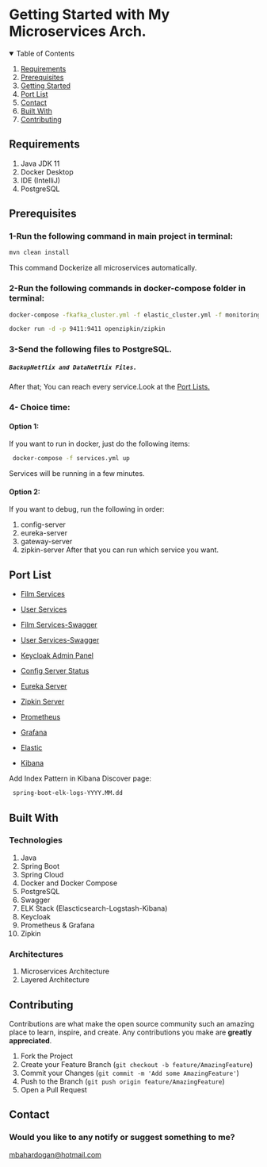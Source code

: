 # Getting Started with My Microservices Arch.

<details open="open">
  <summary>Table of Contents</summary>
  <ol>
    <li>
      <a href="#requirements">Requirements</a>
    </li>
      <li>
      <a href="#prerequisites">Prerequisites</a>
    </li>
    <li>
      <a href="#getting-started">Getting Started</a>
       </li>
    <li><a href="#port-list">Port List</a></li>
     <li><a href="#contact">Contact</a></li>
        <li><a href="#built-with">Built With</a></li>
    <li><a href="#contributing">Contributing</a></li>
  </ol>
</details>

## Requirements


1. Java JDK 11
2. Docker Desktop
3. IDE (IntelliJ)
4. PostgreSQL


## Prerequisites

### 1-Run the following command in main project in terminal:
   ```sh
   mvn clean install
   ```
This command Dockerize all microservices automatically.

### 2-Run the following commands in docker-compose folder in terminal:
   ```sh
   docker-compose -fkafka_cluster.yml -f elastic_cluster.yml -f monitoring.yml -f keycloak_authorization_server.yml up
   
   docker run -d -p 9411:9411 openzipkin/zipkin
   ```
   
  
### 3-Send the following files to PostgreSQL.
##### `BackupNetflix and DataNetflix Files.` 
After that; You can reach every service.Look at the <a href="#port-list">Port Lists.</a> 



### 4- Choice time:

#### Option 1: 
If you want to run in docker, just do the following items:
  ```sh
   docker-compose -f services.yml up
   ```
Services will be running in a few minutes.


#### Option 2: 
If you want to debug, run the following in order:
1. config-server
2. eureka-server
3. gateway-server
4. zipkin-server
After that you can run which service you want.



## Port List
* [Film Services](http://localhost:8088/film-controller/api/)
* [User Services](http://localhost:8088/controller/api/)
* [Film Services-Swagger](http://localhost:8088/film-controller/swagger-ui.html#)
* [User Services-Swagger](http://localhost:8088/controller/swagger-ui.html#)

* [Keycloak Admin Panel](http://localhost:9091/auth/)

* [Config Server Status](http://localhost:8088/actuator/health)
* [Eureka Server](http://localhost:8761/eureka/)

* [Zipkin Server](http://localhost:9411/zipkin/)
* [Prometheus](http://localhost:9090/)
* [Grafana](http://localhost:3000/)
* [Elastic](http://localhost:9200/)
* [Kibana](http://localhost:5601/)


Add Index Pattern in Kibana Discover page:
  ```sh
   spring-boot-elk-logs-YYYY.MM.dd 
   ```


## Built With

### Technologies
1. Java 
2. Spring Boot
3. Spring Cloud
4. Docker and Docker Compose
5. PostgreSQL
6. Swagger
7. ELK Stack (Elascticsearch-Logstash-Kibana)
8. Keycloak
9. Prometheus & Grafana
10. Zipkin

### Architectures
1. Microservices Architecture
2. Layered Architecture


## Contributing

Contributions are what make the open source community such an amazing place to learn, inspire, and create. Any contributions you make are **greatly appreciated**.

1. Fork the Project
2. Create your Feature Branch (`git checkout -b feature/AmazingFeature`)
3. Commit your Changes (`git commit -m 'Add some AmazingFeature'`)
4. Push to the Branch (`git push origin feature/AmazingFeature`)
5. Open a Pull Request


## Contact
### Would you like to any notify or suggest something to me?
mbahardogan@hotmail.com
